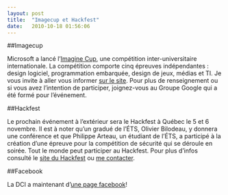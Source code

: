 ```yaml
---
layout: post
title:  "Imagecup et Hackfest"
date:   2010-10-18 01:56:06
---
```


##Imagecup

Microsoft a lancé l’[Imagine Cup](http://www.imaginecup.com/), une compétition inter-universitaire internationale. La compétition comporte cinq épreuves indépendantes : design logiciel, programmation embarquée, design de jeux, médias et TI. Je vous invite à aller vous informer [sur le site](http://www.imaginecup.com/). Pour plus de renseignement ou si vous avez l’intention de participer, joignez-vous au Groupe Google qui a été formé pour l’événement.

##Hackfest

Le prochain événement à l’extérieur sera le Hackfest à Québec le 5 et 6 novembre. Il est à noter qu’un gradué de l’ÉTS, Olivier Bilodeau, y donnera une conférence et que Philippe Arteau, un étudiant de l’ÉTS, a participé à la création d’une épreuve pour la compétition de sécurité qui se déroule en soirée. Tout le monde peut participer au Hackfest. Pour plus d’infos consulté le [site du Hackfest](http://groups.google.com/group/dci_imaginecup_2011) ou [me contacter](dci@aeets.com).

##Facebook

La DCI a maintenant d’[une page facebook](http://www.facebook.com/pages/Delegation-des-Competitions-Informatique-de-lETS/155970447777042)!